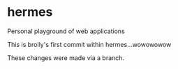 # hermes
Personal playground of web applications

This is brolly's first commit within hermes...wowowowow

These changes were made via a branch.